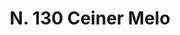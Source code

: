 ---
title: "N. 130 Ceiner Melo"
permalink: "/edition/plant130/"
plant-name: "N. 130"
plant-number: "130"
plant-xml: "/assets/xml/plant130.xml"
plant-img1: "/assets/img/plant130_verso.jpg"
plant-img2: "/assets/img/plant130.jpg"
plant-title: "N. 130 Ceiner Melo"
plant-wfo-link: "http://www.worldfloraonline.org/taxon/wfo-0000631521"
plant-kew-link: "https://powo.science.kew.org/taxon/urn:lsid:ipni.org:names:328822-2"
plant-taxon-content: "Cycas circinnalis L."
layout: single-xml
---